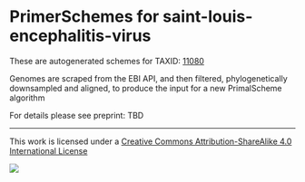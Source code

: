 # PrimerSchemes for saint-louis-encephalitis-virus

These are autogenerated schemes for TAXID: [11080](https://www.ncbi.nlm.nih.gov/Taxonomy/Browser/wwwtax.cgi?mode=Info&id=11080&lvl=3&lin=f&keep=1&srchmode=1&unlock)

Genomes are scraped from the EBI API, and then filtered, phylogenetically downsampled and aligned, to produce the input for a new PrimalScheme algorithm

For details please see preprint: TBD

------------------------------------------------------------------------

This work is licensed under a [Creative Commons Attribution-ShareAlike 4.0 International License](http://creativecommons.org/licenses/by-sa/4.0/) 

![](https://i.creativecommons.org/l/by-sa/4.0/88x31.png)